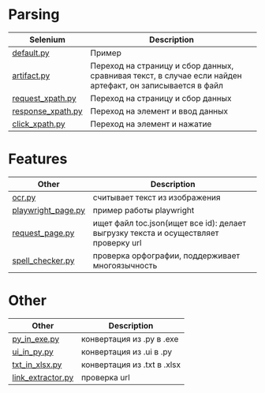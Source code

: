 Parsing
=========================================================================================================================================================================
| Selenium                                                  | Description                                                                                               |
| ----------------------------------------------------------| ----------------------------------------------------------------------------------------------------------|
| [default.py](parsing/default.py)                          | Пример                                                                                                    |
| [artifact.py](parsing/artifact.py)                        | Переход на страницу и сбор данных, сравнивая текст, в случае если найден артефакт, он записывается в файл |
| [request_xpath.py](parsing/request_xpath.py)              | Переход на страницу и сбор данных                                                                         |
| [response_xpath.py](parsing/response_xpath.py)            | Переход на элемент и ввод данных                                                                          |
| [click_xpath.py](parsing/click_xpath.py)                  | Переход на элемент и нажатие                                                                              |

Features
=========================================================================================================================================================================
| Other                                                     | Description                                                                                               |
| ----------------------------------------------------------| ----------------------------------------------------------------------------------------------------------|
| [ocr.py](features/ocr.py)                                 | считывает текст из изображения                                                                           |
| [playwright_page.py](features/playwright_page.py)         | пример работы playwright                                                                                  |
| [request_page.py](features/request_page.py)               | ищет файл toc.json(ищет все id): делает выгрузку текста и осуществляет проверку url                       |
| [spell_checker.py](features/spell_checker.py)             | проверка орфографии, поддерживает многоязычность                                                           |

Other
=========================================================================================================================================================================
| Other                                                     | Description                                                                                               |
| ----------------------------------------------------------| ----------------------------------------------------------------------------------------------------------|
| [py_in_exe.py](Other/py_in_exe.py)                        | конвертация из .py в .exe                                                                                 |
| [ui_in_py.py](Other/ui_in_py.py)                          | конвертация из .ui в .py                                                                                  |
| [txt_in_xlsx.py](Other/txt_in_xlsx.py)                    | конвертация из .txt в .xlsx                                                                               |
| [link_extractor.py](Other/link_extractor.py)              | проверка url                                                                                              |
